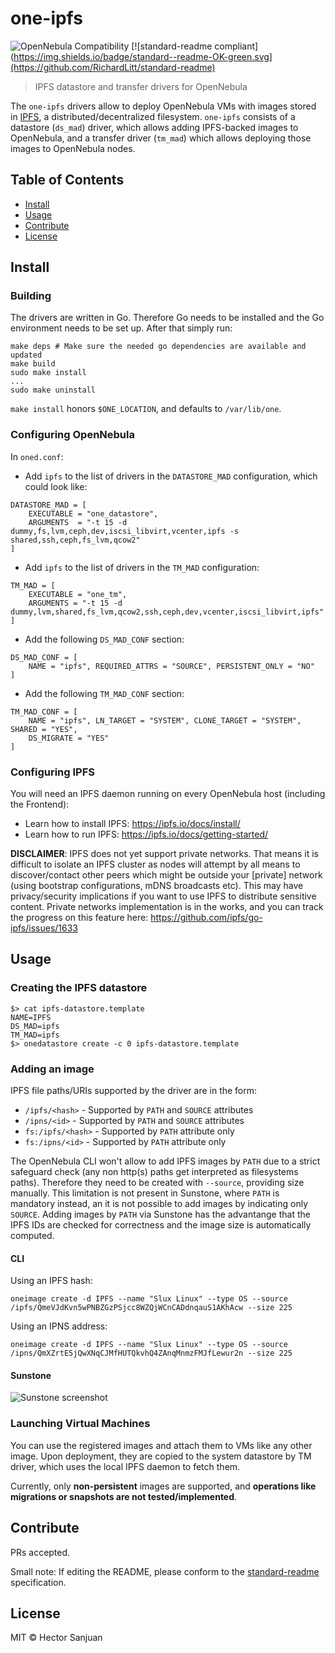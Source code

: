 # one-ipfs


![OpenNebula Compatibility](https://img.shields.io/badge/OpenNebula-5.2-brightgreen.svg) [![standard-readme compliant](https://img.shields.io/badge/standard--readme-OK-green.svg](https://github.com/RichardLitt/standard-readme)

> IPFS datastore and transfer drivers for OpenNebula

The `one-ipfs` drivers allow to deploy OpenNebula VMs with images stored in [IPFS](https://ipfs.io), a distributed/decentralized filesystem. `one-ipfs` consists of a datastore (`ds_mad`) driver, which allows adding IPFS-backed images to OpenNebula, and a transfer driver (`tm_mad`) which allows deploying those images to OpenNebula nodes.

## Table of Contents

- [Install](#install)
- [Usage](#usage)
- [Contribute](#contribute)
- [License](#license)

## Install

### Building

The drivers are written in Go. Therefore Go needs to be installed and the Go environment needs to be set up. After that simply run:

```
make deps # Make sure the needed go dependencies are available and updated
make build
sudo make install
...
sudo make uninstall
```

`make install` honors `$ONE_LOCATION`, and defaults to `/var/lib/one`.

### Configuring OpenNebula

In `oned.conf`:

  - Add `ipfs` to the list of drivers in the `DATASTORE_MAD` configuration, which could look like:

```
DATASTORE_MAD = [
    EXECUTABLE = "one_datastore",
    ARGUMENTS  = "-t 15 -d dummy,fs,lvm,ceph,dev,iscsi_libvirt,vcenter,ipfs -s shared,ssh,ceph,fs_lvm,qcow2"
]
```

  - Add `ipfs` to the list of drivers in the `TM_MAD` configuration:

```
TM_MAD = [
    EXECUTABLE = "one_tm",
    ARGUMENTS = "-t 15 -d dummy,lvm,shared,fs_lvm,qcow2,ssh,ceph,dev,vcenter,iscsi_libvirt,ipfs"
]
```

  - Add the following `DS_MAD_CONF` section:

```
DS_MAD_CONF = [
    NAME = "ipfs", REQUIRED_ATTRS = "SOURCE", PERSISTENT_ONLY = "NO"
]
```

  - Add the following `TM_MAD_CONF` section:

```
TM_MAD_CONF = [
    NAME = "ipfs", LN_TARGET = "SYSTEM", CLONE_TARGET = "SYSTEM", SHARED = "YES",
    DS_MIGRATE = "YES"
]
```

### Configuring IPFS

You will need an IPFS daemon running on every OpenNebula host (including the Frontend):

  - Learn how to install IPFS: https://ipfs.io/docs/install/
  - Learn how to run IPFS: https://ipfs.io/docs/getting-started/

**DISCLAIMER**: IPFS does not yet support private networks. That means it is difficult to isolate an IPFS cluster as nodes will attempt by all means to discover/contact other peers which might be outside your [private] network (using bootstrap configurations, mDNS broadcasts etc). This may have privacy/security implications if you want to use IPFS to distribute sensitive content. Private networks implementation is in the works, and you can track the progress on this feature here: https://github.com/ipfs/go-ipfs/issues/1633


## Usage

### Creating the IPFS datastore

```
$> cat ipfs-datastore.template
NAME=IPFS
DS_MAD=ipfs
TM_MAD=ipfs
$> onedatastore create -c 0 ipfs-datastore.template
```

### Adding an image

IPFS file paths/URIs supported by the driver are in the form:

  - `/ipfs/<hash>` - Supported by `PATH` and `SOURCE` attributes
  - `/ipns/<id>` - Supported by `PATH` and `SOURCE` attributes
  - `fs:/ipfs/<hash>` - Supported by `PATH` attribute only
  - `fs:/ipns/<id>` - Supported by `PATH` attribute only

The OpenNebula CLI won't allow to add IPFS images by `PATH` due to a strict safeguard check (any non http(s) paths get interpreted as filesystems paths). Therefore they need to be created with `--source`, providing size manually. This limitation is not present in Sunstone, where `PATH` is mandatory instead, an it is not possible to add images by indicating only `SOURCE`. Adding images by `PATH` via Sunstone has the advantange that the IPFS IDs are checked for correctness and the image size is automatically computed.


#### CLI

Using an IPFS hash:

```
oneimage create -d IPFS --name "Slux Linux" --type OS --source /ipfs/QmeVJdKvn5wPNBZGzPSjcc8WZQjWCnCADdnqauS1AKhAcw --size 225
```

Using an IPNS address:

```
oneimage create -d IPFS --name "Slux Linux" --type OS --source /ipns/QmXZrtE5jQwXNqCJMfHUTQkvhQ4ZAnqMnmzFMJfLewur2n --size 225
```

#### Sunstone

![Sunstone screenshot](https://ipfs.io/ipfs/QmRkekd6KAR7wXwZL9ewp5t4JvS53anaTU9Qi2ANApsS9G)


### Launching Virtual Machines

You can use the registered images and attach them to VMs like any other image. Upon deployment, they are copied to the system datastore by TM driver, which uses the local IPFS daemon to fetch them.

Currently, only **non-persistent** images are supported, and **operations like migrations or snapshots are not tested/implemented**.


## Contribute

PRs accepted.

Small note: If editing the README, please conform to the [standard-readme](https://github.com/RichardLitt/standard-readme) specification.

## License

MIT © Hector Sanjuan
